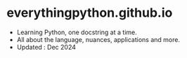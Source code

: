 # everythingpython.github.io

- Learning Python, one docstring at a time.
- All about the language, nuances, applications and more.
- Updated : Dec 2024
